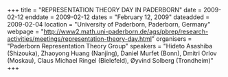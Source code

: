 +++
title = "REPRESENTATION THEORY DAY IN PADERBORN"
date = 2009-02-12
enddate = 2009-02-12
dates = "February 12, 2009"
dateadded = 2009-02-04
location = "University of Paderborn, Paderborn, Germany"
webpage = "http://www2.math.uni-paderborn.de/ags/pbrep/research-activities/meetings/representation-theory-day.html"
organisers = "Paderborn Representation Theory Group"
speakers = "Hideto Asashiba (Shizouka), Zhaoyong Huang (Nanjing), Daniel Murfet (Bonn), Dmitri Orlov (Moskau), Claus Michael Ringel (Bielefeld), Øyvind Solberg (Trondheim)"
+++

